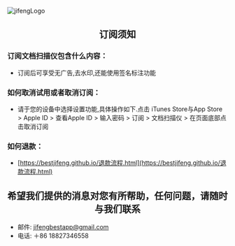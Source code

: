 ![jifengLogo](https://pbs.twimg.com/profile_images/913234541401145345/7Q4gFwne_400x400.jpg)
## <center>订阅须知</center>

### 订阅文档扫描仪包含什么内容：

* 订阅后可享受无广告,去水印,还能使用签名标注功能

### 如何取消试用或者取消订阅：

* 请于您的设备中选择设置功能,具体操作如下.点击 iTunes Store与App Store > Apple ID > 查看Apple ID > 输入密码 > 订阅 > 文档扫描仪 > 在页面底部点击取消订阅

### 如何退款：

* [https://bestjifeng.github.io/退款流程.html](https://bestjifeng.github.io/退款流程.html)


## <center>希望我们提供的消息对您有所帮助，任何问题，请随时与我们联系</center>

* 邮件: [jifengbestapp@gmail.com](jifengbestapp@gmail.com)
* 电话: ＋86 18827346558
